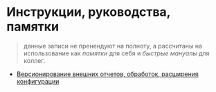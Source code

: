 # Инструкции, руководства, памятки
> данные записи не пренендуют на полноту, а рассчитаны на использование как *памятки* для себя и *быстрые мануалы* для коллег.  

- [Версионирование внешних отчетов, обработок, расширения конфигурации](Doc/Oscript/Precommit4onec.md)
